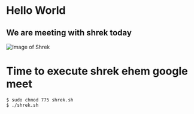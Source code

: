# Hello World

## We are meeting with shrek today

![Image of Shrek](https://encrypted-tbn1.gstatic.com/images?q=tbn:ANd9GcTG_q0A0cypAsXxYlgs5J_554BrcnjeeKExlQE3ZaZUuPYv0fUd)


# Time to execute shrek ehem google meet
```
$ sudo chmod 775 shrek.sh
$ ./shrek.sh
```

